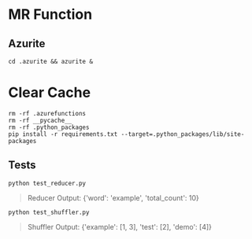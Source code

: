 # MR Function




## Azurite

```
cd .azurite && azurite &
```

# Clear Cache

```
rm -rf .azurefunctions
rm -rf __pycache__
rm -rf .python_packages
pip install -r requirements.txt --target=.python_packages/lib/site-packages
```


## Tests

```
python test_reducer.py
```
> Reducer Output: {'word': 'example', 'total_count': 10}

```
python test_shuffler.py
```
> Shuffler Output: {'example': [1, 3], 'test': [2], 'demo': [4]}
